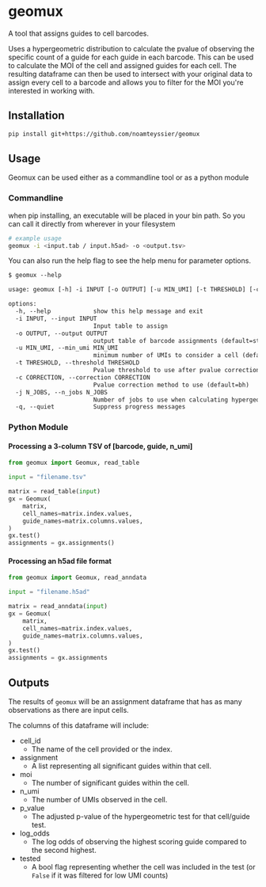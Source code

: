 # geomux

A tool that assigns guides to cell barcodes. 

Uses a hypergeometric distribution to calculate the pvalue of observing the
specific count of a guide for each guide in each barcode.
This can be used to calculate the MOI of the cell and assigned guides for each cell.
The resulting dataframe can then be used to intersect with your original data
to assign every cell to a barcode and allows you to filter
for the MOI you're interested in working with.

## Installation

```bash
pip install git+https://github.com/noamteyssier/geomux
```

## Usage

Geomux can be used either as a commandline tool or as a python module

### Commandline

when pip installing, an executable will be placed in your bin path. So you can call it directly from wherever in your filesystem

```bash
# example usage
geomux -i <input.tab / input.h5ad> -o <output.tsv>
```

You can also run the help flag to see the help menu for parameter options.

```txt
$ geomux --help

usage: geomux [-h] -i INPUT [-o OUTPUT] [-u MIN_UMI] [-t THRESHOLD] [-c CORRECTION] [-j N_JOBS] [-q]

options:
  -h, --help            show this help message and exit
  -i INPUT, --input INPUT
                        Input table to assign
  -o OUTPUT, --output OUTPUT
                        output table of barcode assignments (default=stdout)
  -u MIN_UMI, --min_umi MIN_UMI
                        minimum number of UMIs to consider a cell (default=5)
  -t THRESHOLD, --threshold THRESHOLD
                        Pvalue threshold to use after pvalue correction (default=0.05)
  -c CORRECTION, --correction CORRECTION
                        Pvalue correction method to use (default=bh)
  -j N_JOBS, --n_jobs N_JOBS
                        Number of jobs to use when calculating hypergeometric distributions (default=1)
  -q, --quiet           Suppress progress messages
```

### Python Module

#### Processing a 3-column TSV of [barcode, guide, n_umi]

```python
from geomux import Geomux, read_table

input = "filename.tsv"

matrix = read_table(input)
gx = Geomux(
    matrix,
    cell_names=matrix.index.values,
    guide_names=matrix.columns.values,
)
gx.test()
assignments = gx.assignments()
```

#### Processing an h5ad file format

```python
from geomux import Geomux, read_anndata

input = "filename.h5ad"

matrix = read_anndata(input)
gx = Geomux(
    matrix,
    cell_names=matrix.index.values,
    guide_names=matrix.columns.values,
)
gx.test()
assignments = gx.assignments
```

## Outputs

The results of `geomux` will be an assignment dataframe that has as many
observations as there are input cells.

The columns of this dataframe will include:

- cell_id
    - The name of the cell provided or the index.
- assignment
    - A list representing all significant guides within that cell.
- moi
    - The number of significant guides within the cell.
- n_umi
    - The number of UMIs observed in the cell.
- p_value
    - The adjusted p-value of the hypergeometric test for that cell/guide test.
- log_odds
    - The log odds of observing the highest scoring guide compared to the second highest.
- tested
    - A bool flag representing whether the cell was included in the test (or `False` if it was filtered for low UMI counts)
